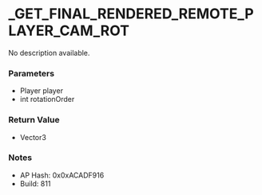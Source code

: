 # _GET_FINAL_RENDERED_REMOTE_PLAYER_CAM_ROT

No description available.

### Parameters
* Player player
* int rotationOrder

### Return Value
* Vector3

### Notes
* AP Hash: 0x0xACADF916
* Build: 811

